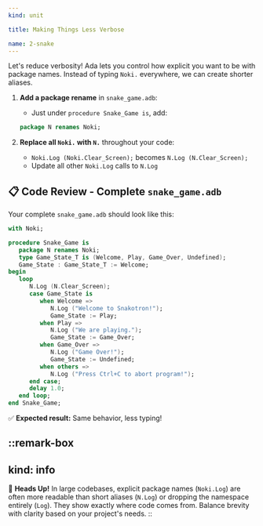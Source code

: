 ```yaml
---
kind: unit

title: Making Things Less Verbose

name: 2-snake
---
```


Let's reduce verbosity! Ada lets you control how explicit you want to be with package names. Instead of typing `Noki.` everywhere, we can create shorter aliases.

1. **Add a package rename** in `snake_game.adb`:
   - Just under `procedure Snake_Game is`, add:
   ```ada
   package N renames Noki;
   ```

2. **Replace all `Noki.` with `N.`** throughout your code:
   - `Noki.Log (Noki.Clear_Screen);` becomes `N.Log (N.Clear_Screen);`
   - Update all other `Noki.Log` calls to `N.Log`

## 📋 **Code Review - Complete `snake_game.adb`**

Your complete `snake_game.adb` should look like this:

```ada
with Noki;

procedure Snake_Game is
   package N renames Noki;
   type Game_State_T is (Welcome, Play, Game_Over, Undefined);
   Game_State : Game_State_T := Welcome;
begin
   loop
      N.Log (N.Clear_Screen);
      case Game_State is
         when Welcome =>
            N.Log ("Welcome to Snakotron!");
            Game_State := Play;
         when Play =>
            N.Log ("We are playing.");
            Game_State := Game_Over;
         when Game_Over =>
            N.Log ("Game Over!");
            Game_State := Undefined;
         when others =>
            N.Log ("Press Ctrl+C to abort program!");
      end case;
      delay 1.0;
   end loop;
end Snake_Game;
```

✅ **Expected result:** Same behavior, less typing!

::remark-box
---
kind: info
---
🤯 **Heads Up!** In large codebases, explicit package names (`Noki.Log`) are often more readable than short aliases (`N.Log`) or dropping the namespace entirely (`Log`). They show exactly where code comes from. Balance brevity with clarity based on your project's needs.
::
